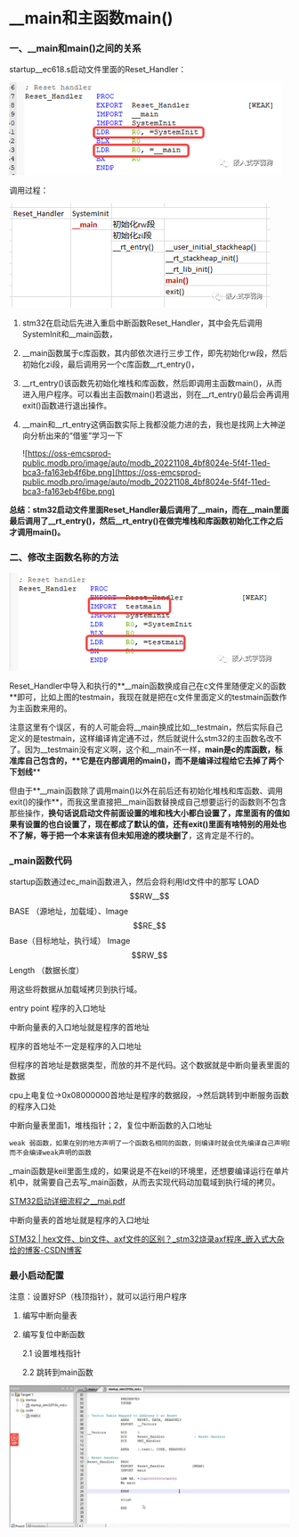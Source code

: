 # __main和主函数main()

### 一、__main和main()之间的关系

startup__ec618.s启动文件里面的Reset_Handler：

![Untitled](__main%E5%92%8C%E4%B8%BB%E5%87%BD%E6%95%B0main()%20561a35bc24a646b1a638deebe8b3dd43/Untitled.png)

调用过程：

![Untitled](__main%E5%92%8C%E4%B8%BB%E5%87%BD%E6%95%B0main()%20561a35bc24a646b1a638deebe8b3dd43/Untitled%201.png)

1. stm32在启动后先进入重启中断函数Reset_Handler，其中会先后调用SystemInit和__main函数，
2. __main函数属于c库函数，其内部依次进行三步工作，即先初始化rw段，然后初始化zi段，最后调用另一个c库函数__rt_entry()，
3. __rt_entry()该函数先初始化堆栈和库函数，然后即调用主函数main()，从而进入用户程序。可以看出主函数main()若退出，则在__rt_entry()最后会再调用exit()函数进行退出操作。
4. __main和__rt_entry这俩函数实际上我都没能力进的去，我也是找网上大神逆向分析出来的“借鉴”学习一下
    
    ![https://oss-emcsprod-public.modb.pro/image/auto/modb_20221108_4bf8024e-5f4f-11ed-bca3-fa163eb4f6be.png](https://oss-emcsprod-public.modb.pro/image/auto/modb_20221108_4bf8024e-5f4f-11ed-bca3-fa163eb4f6be.png)
    

**总结：stm32启动文件里面Reset_Handler最后调用了__main，而在__main里面最后调用了__rt_entry()，然后__rt_entry()在做完堆栈和库函数初始化工作之后才调用main()。**

### 二、修改主函数名称的方法

![Untitled](__main%E5%92%8C%E4%B8%BB%E5%87%BD%E6%95%B0main()%20561a35bc24a646b1a638deebe8b3dd43/Untitled%202.png)

Reset_Handler中导入和执行的**__main函数换成自己在c文件里随便定义的函数**即可，比如上图的testmain，我现在就是把在c文件里面定义的testmain函数作为主函数来用的。

注意这里有个误区，有的人可能会将__main换成比如__testmain，然后实际自己定义的是testmain，这样编译肯定通不过，然后就说什么stm32的主函数名改不了。因为__testmain没有定义啊，这个和__main不一样，__main是c的库函数，标准库自己包含的，**它是在内部调用的main()，而不是编译过程给它去掉了两个下划线__**

但由于**__main函数除了调用main()以外在前后还有初始化堆栈和库函数、调用exit()的操作**，而我这里直接把__main函数替换成自己想要运行的函数则不包含那些操作，**换句话说启动文件前面设置的堆和栈大小都白设置了，库里面有的值如果有设置的也白设置了，现在都成了默认的值，还有exit()里面有啥特别的用处也不了解，等于把一个本来该有但未知用途的模块删了**，这肯定是不行的。

### _main函数代码

startup函数通过ec_main函数进入，然后会将利用ld文件中的那写 LOAD$$RW__$$BASE （源地址，加载域）、Image$$RE_$$Base（目标地址，执行域） Image$$RW_$$Length （数据长度）

用这些将数据从加载域拷贝到执行域。 

entry point 程序的入口地址

中断向量表的入口地址就是程序的首地址

程序的首地址不一定是程序的入口地址

但程序的首地址是数据类型，而放的并不是代码。这个数据就是中断向量表里面的数据

cpu上电复位→0x08000000首地址是程序的数据段，→然后跳转到中断服务函数的程序入口处

中断向量表里面1，堆栈指针；2，复位中断函数的入口地址

```bash
weak 弱函数，如果在别的地方声明了一个函数名相同的函数，则编译时就会优先编译自己声明的。
而不会编译weak声明的函数
```

_main函数是keil里面生成的，如果说是不在keil的环境里，还想要编译运行在单片机中，就需要自己去写_main函数，从而去实现代码动加载域到执行域的拷贝。

[STM32启动详细流程之__mai.pdf](__main%E5%92%8C%E4%B8%BB%E5%87%BD%E6%95%B0main()%20561a35bc24a646b1a638deebe8b3dd43/STM32%25E5%2590%25AF%25E5%258A%25A8%25E8%25AF%25A6%25E7%25BB%2586%25E6%25B5%2581%25E7%25A8%258B%25E4%25B9%258B__mai.pdf)

中断向量表的首地址就是程序的入口地址

[STM32 | hex文件、bin文件、axf文件的区别？_stm32烧录axf程序_嵌入式大杂烩的博客-CSDN博客](https://blog.csdn.net/zhengnianli/article/details/103967617)

### 最小启动配置

注意：设置好SP（栈顶指针），就可以运行用户程序

1. 编写中断向量表
2. 编写复位中断函数
    
    2.1 设置堆栈指针
    
    2.2 跳转到main函数
    

![Untitled](__main%E5%92%8C%E4%B8%BB%E5%87%BD%E6%95%B0main()%20561a35bc24a646b1a638deebe8b3dd43/Untitled%203.png)